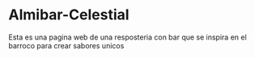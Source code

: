 # Almibar-Celestial
Esta es una pagina web de una resposteria con bar que se inspira en el barroco para crear sabores unicos
